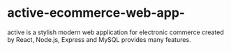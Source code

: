 # active-ecommerce-web-app-
active is a stylish modern web application for electronic commerce created by React, Node.js, Express and MySQL provides many features.
